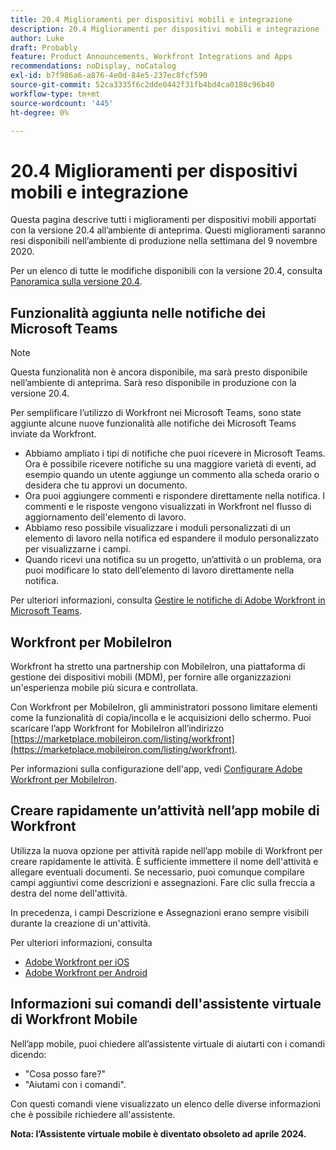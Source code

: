 ```yaml
---
title: 20.4 Miglioramenti per dispositivi mobili e integrazione
description: 20.4 Miglioramenti per dispositivi mobili e integrazione
author: Luke
draft: Probably
feature: Product Announcements, Workfront Integrations and Apps
recommendations: noDisplay, noCatalog
exl-id: b7f986a6-a876-4e0d-84e5-237ec8fcf590
source-git-commit: 52ca3335f6c2dde0442f31fb4bd4ca0180c96b40
workflow-type: tm+mt
source-wordcount: '445'
ht-degree: 0%

---
```


# 20.4 Miglioramenti per dispositivi mobili e integrazione

Questa pagina descrive tutti i miglioramenti per dispositivi mobili apportati con la versione 20.4 all’ambiente di anteprima. Questi miglioramenti saranno resi disponibili nell’ambiente di produzione nella settimana del 9 novembre 2020.

Per un elenco di tutte le modifiche disponibili con la versione 20.4, consulta [Panoramica sulla versione 20.4](../../../product-announcements/product-releases/20.4-release-activity/20-4-release-overview.md).

## Funzionalità aggiunta nelle notifiche dei Microsoft Teams

>[!NOTE]
>
>Questa funzionalità non è ancora disponibile, ma sarà presto disponibile nell’ambiente di anteprima. Sarà reso disponibile in produzione con la versione 20.4.

Per semplificare l’utilizzo di Workfront nei Microsoft Teams, sono state aggiunte alcune nuove funzionalità alle notifiche dei Microsoft Teams inviate da Workfront.

* Abbiamo ampliato i tipi di notifiche che puoi ricevere in Microsoft Teams. Ora è possibile ricevere notifiche su una maggiore varietà di eventi, ad esempio quando un utente aggiunge un commento alla scheda orario o desidera che tu approvi un documento.
* Ora puoi aggiungere commenti e rispondere direttamente nella notifica. I commenti e le risposte vengono visualizzati in Workfront nel flusso di aggiornamento dell&#39;elemento di lavoro.
* Abbiamo reso possibile visualizzare i moduli personalizzati di un elemento di lavoro nella notifica ed espandere il modulo personalizzato per visualizzarne i campi.
* Quando ricevi una notifica su un progetto, un’attività o un problema, ora puoi modificare lo stato dell’elemento di lavoro direttamente nella notifica.

Per ulteriori informazioni, consulta [Gestire le notifiche di Adobe Workfront in Microsoft Teams](../../../workfront-integrations-and-apps/using-workfront-with-microsoft-teams/manage-wf-notifications-approval-requests-ms-teams.md).

## Workfront per MobileIron

Workfront ha stretto una partnership con MobileIron, una piattaforma di gestione dei dispositivi mobili (MDM), per fornire alle organizzazioni un&#39;esperienza mobile più sicura e controllata.

Con Workfront per MobileIron, gli amministratori possono limitare elementi come la funzionalità di copia/incolla e le acquisizioni dello schermo. Puoi scaricare l’app Workfront for MobileIron all’indirizzo [https://marketplace.mobileiron.com/listing/workfront](https://marketplace.mobileiron.com/listing/workfront).

Per informazioni sulla configurazione dell&#39;app, vedi [Configurare Adobe Workfront per MobileIron](../../../workfront-basics/mobile-apps/using-the-workfront-mobile-app/wf-mobileiron-configs.md).

## Creare rapidamente un’attività nell’app mobile di Workfront

Utilizza la nuova opzione per attività rapide nell’app mobile di Workfront per creare rapidamente le attività. È sufficiente immettere il nome dell&#39;attività e allegare eventuali documenti. Se necessario, puoi comunque compilare campi aggiuntivi come descrizioni e assegnazioni. Fare clic sulla freccia a destra del nome dell&#39;attività.

In precedenza, i campi Descrizione e Assegnazioni erano sempre visibili durante la creazione di un&#39;attività.

Per ulteriori informazioni, consulta

* [Adobe Workfront per iOS](../../../workfront-basics/mobile-apps/using-the-workfront-mobile-app/workfront-for-ios.md)
* [Adobe Workfront per Android](../../../workfront-basics/mobile-apps/using-the-workfront-mobile-app/workfront-for-android.md)

## Informazioni sui comandi dell&#39;assistente virtuale di Workfront Mobile

Nell’app mobile, puoi chiedere all’assistente virtuale di aiutarti con i comandi dicendo:

* &quot;Cosa posso fare?&quot;
* &quot;Aiutami con i comandi&quot;.

Con questi comandi viene visualizzato un elenco delle diverse informazioni che è possibile richiedere all&#39;assistente.

**Nota: l’Assistente virtuale mobile è diventato obsoleto ad aprile 2024.**
